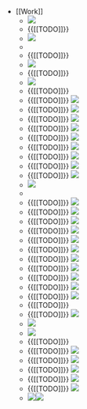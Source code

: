 - [[Work]]
    - ![](https://firebasestorage.googleapis.com/v0/b/firescript-577a2.appspot.com/o/imgs%2Fapp%2Fhaozhongwen%2FwRsDKWIsGa.png?alt=media&token=82bb2b01-04ea-4020-9f2d-76c0b8f191ca)
    - {{[[TODO]]}} 
    - ![](https://firebasestorage.googleapis.com/v0/b/firescript-577a2.appspot.com/o/imgs%2Fapp%2Fhaozhongwen%2F2jvyceU80v.png?alt=media&token=9ae1b82a-9c2a-4c50-befc-e4b188cfbc9d)
    - 
    - {{[[TODO]]}} 
    - ![](https://firebasestorage.googleapis.com/v0/b/firescript-577a2.appspot.com/o/imgs%2Fapp%2Fhaozhongwen%2FVn4zHYQshT.png?alt=media&token=7a3b1057-14e8-4cd0-a19b-fe62d7f12c61)
    - {{[[TODO]]}} 
    - ![](https://firebasestorage.googleapis.com/v0/b/firescript-577a2.appspot.com/o/imgs%2Fapp%2Fhaozhongwen%2FPSMcdGjtV4.png?alt=media&token=a025fa69-0d58-4c95-960f-cea962d7a8c3)
    - {{[[TODO]]}} 
    - {{[[TODO]]}} ![](https://firebasestorage.googleapis.com/v0/b/firescript-577a2.appspot.com/o/imgs%2Fapp%2Fhaozhongwen%2Fu0tU6dMcAp.png?alt=media&token=b55456fe-3ead-4e49-935d-ec7c985f7fc0)
    - {{[[TODO]]}} ![](https://firebasestorage.googleapis.com/v0/b/firescript-577a2.appspot.com/o/imgs%2Fapp%2Fhaozhongwen%2F6V1BSmpyjM.png?alt=media&token=b170f253-243e-4725-be89-f4b48755cdb7)
    - {{[[TODO]]}} ![](https://firebasestorage.googleapis.com/v0/b/firescript-577a2.appspot.com/o/imgs%2Fapp%2Fhaozhongwen%2FSwfV1reWjI.png?alt=media&token=51275bd1-e352-4db3-9ab6-3e9470b6ff8a)
    - {{[[TODO]]}} ![](https://firebasestorage.googleapis.com/v0/b/firescript-577a2.appspot.com/o/imgs%2Fapp%2Fhaozhongwen%2FH4NIBQeWzB.png?alt=media&token=095adef6-d646-4553-acf4-1199f4c5b401)
    - {{[[TODO]]}} ![](https://firebasestorage.googleapis.com/v0/b/firescript-577a2.appspot.com/o/imgs%2Fapp%2Fhaozhongwen%2FmN2evVt-1G.png?alt=media&token=7de5de02-3264-435a-8397-5ec7fc5bf135)
    - {{[[TODO]]}} ![](https://firebasestorage.googleapis.com/v0/b/firescript-577a2.appspot.com/o/imgs%2Fapp%2Fhaozhongwen%2FhIjmGNH61O.png?alt=media&token=bffd378e-4e10-46ea-a196-2501f00f753c)
    - {{[[TODO]]}} ![](https://firebasestorage.googleapis.com/v0/b/firescript-577a2.appspot.com/o/imgs%2Fapp%2Fhaozhongwen%2FaHXO_6LeD5.png?alt=media&token=e9b626ee-2969-4201-80fd-e1726ec853a1)
    - {{[[TODO]]}} ![](https://firebasestorage.googleapis.com/v0/b/firescript-577a2.appspot.com/o/imgs%2Fapp%2Fhaozhongwen%2FKNj7W-B-kx.png?alt=media&token=86745883-8c6c-409f-bd91-6084784c2caa)
    - {{[[TODO]]}} ![](https://firebasestorage.googleapis.com/v0/b/firescript-577a2.appspot.com/o/imgs%2Fapp%2Fhaozhongwen%2Fni0TMy0yrP.png?alt=media&token=e63a59e7-bebf-46e1-9857-cb723dda55f4)
    - ![](https://firebasestorage.googleapis.com/v0/b/firescript-577a2.appspot.com/o/imgs%2Fapp%2Fhaozhongwen%2F2JiiKFhB6e.png?alt=media&token=8b2c9246-10cb-405f-83c5-c613b102032d)
    - 
    - {{[[TODO]]}} ![](https://firebasestorage.googleapis.com/v0/b/firescript-577a2.appspot.com/o/imgs%2Fapp%2Fhaozhongwen%2F8P1iufwHbD.png?alt=media&token=b2f02c88-2c9d-4065-ac14-74719150c19c)
    - {{[[TODO]]}} ![](https://firebasestorage.googleapis.com/v0/b/firescript-577a2.appspot.com/o/imgs%2Fapp%2Fhaozhongwen%2FZBkdsQ-NNl.png?alt=media&token=7cd3cdda-f1c4-4193-bfa8-947a92627cbf)
    - {{[[TODO]]}} ![](https://firebasestorage.googleapis.com/v0/b/firescript-577a2.appspot.com/o/imgs%2Fapp%2Fhaozhongwen%2FIvVKtW3pVb.png?alt=media&token=e5131ce0-321a-47dc-bf74-d2f0223be000)
    - {{[[TODO]]}} ![](https://firebasestorage.googleapis.com/v0/b/firescript-577a2.appspot.com/o/imgs%2Fapp%2Fhaozhongwen%2FMty77u_Tvd.png?alt=media&token=692f7cca-f24b-4ee2-81d4-478e32289186)
    - {{[[TODO]]}} ![](https://firebasestorage.googleapis.com/v0/b/firescript-577a2.appspot.com/o/imgs%2Fapp%2Fhaozhongwen%2FYzfQx3saqD.png?alt=media&token=74a994dd-c786-4d63-a4c3-7f1deac74cf7)
    - {{[[TODO]]}} ![](https://firebasestorage.googleapis.com/v0/b/firescript-577a2.appspot.com/o/imgs%2Fapp%2Fhaozhongwen%2FhOKe8HuIB6.png?alt=media&token=f281f993-ce2c-423b-bdbb-2b0415af8679)
    - {{[[TODO]]}} ![](https://firebasestorage.googleapis.com/v0/b/firescript-577a2.appspot.com/o/imgs%2Fapp%2Fhaozhongwen%2FgZUV8xHrjG.png?alt=media&token=222ad5ad-e2e6-4e4a-8ecf-5734874717fb)
    - {{[[TODO]]}} ![](https://firebasestorage.googleapis.com/v0/b/firescript-577a2.appspot.com/o/imgs%2Fapp%2Fhaozhongwen%2FtRGOTLrWE2.png?alt=media&token=4732ebc8-5dfe-4ba4-ad93-78703799f4e3)
    - {{[[TODO]]}} ![](https://firebasestorage.googleapis.com/v0/b/firescript-577a2.appspot.com/o/imgs%2Fapp%2Fhaozhongwen%2FvUmox3GGpk.png?alt=media&token=24b258d5-9205-4fab-ae7f-aa2eed2945f4)
    - {{[[TODO]]}} ![](https://firebasestorage.googleapis.com/v0/b/firescript-577a2.appspot.com/o/imgs%2Fapp%2Fhaozhongwen%2FhTUWFDiQgs.png?alt=media&token=e3eaba3e-5272-4f56-904c-a36ff6652956)
    - {{[[TODO]]}} ![](https://firebasestorage.googleapis.com/v0/b/firescript-577a2.appspot.com/o/imgs%2Fapp%2Fhaozhongwen%2F_s-Eibj09Q.png?alt=media&token=b8bb773d-085b-4e74-a453-d5724d331fd3)
    - {{[[TODO]]}} 
    - {{[[TODO]]}} ![](https://firebasestorage.googleapis.com/v0/b/firescript-577a2.appspot.com/o/imgs%2Fapp%2Fhaozhongwen%2FRoH9SqXGt6.png?alt=media&token=56187ea7-f4b5-4564-990b-81c91c8098c2)
    - ![](https://firebasestorage.googleapis.com/v0/b/firescript-577a2.appspot.com/o/imgs%2Fapp%2Fhaozhongwen%2FMBQS_fikLB.png?alt=media&token=d40830e5-c72e-488e-8da9-e340fe225305)
    - ![](https://firebasestorage.googleapis.com/v0/b/firescript-577a2.appspot.com/o/imgs%2Fapp%2Fhaozhongwen%2Fp8_5eG6W2k.png?alt=media&token=c497b42c-2807-415d-bbb4-aae5a458179b)
    - {{[[TODO]]}} 
    - {{[[TODO]]}} ![](https://firebasestorage.googleapis.com/v0/b/firescript-577a2.appspot.com/o/imgs%2Fapp%2Fhaozhongwen%2FfkI5_YdWGX.png?alt=media&token=a44c272e-0e23-4088-ae42-febcae0026a6)
    - {{[[TODO]]}} ![](https://firebasestorage.googleapis.com/v0/b/firescript-577a2.appspot.com/o/imgs%2Fapp%2Fhaozhongwen%2FhuUg_nFV9_.png?alt=media&token=028b9ab1-6354-446a-bc9c-4a187c4f2d8f)
    - {{[[TODO]]}} ![](https://firebasestorage.googleapis.com/v0/b/firescript-577a2.appspot.com/o/imgs%2Fapp%2Fhaozhongwen%2F8M5ZkpmmB4.png?alt=media&token=693eef8e-d949-4a23-8cd4-c8a2fecc34c0)
    - {{[[TODO]]}} ![](https://firebasestorage.googleapis.com/v0/b/firescript-577a2.appspot.com/o/imgs%2Fapp%2Fhaozhongwen%2F6u7IrquCUP.png?alt=media&token=01a01f5e-62a3-452a-a624-7aa5d2185122)
    - {{[[TODO]]}} ![](https://firebasestorage.googleapis.com/v0/b/firescript-577a2.appspot.com/o/imgs%2Fapp%2Fhaozhongwen%2FtNvSzLq-Hf.png?alt=media&token=440a6854-5416-4502-b7ba-997531903045)
    - ![](https://firebasestorage.googleapis.com/v0/b/firescript-577a2.appspot.com/o/imgs%2Fapp%2Fhaozhongwen%2Fc30qB2aS0e.png?alt=media&token=e9d2c742-fea5-4191-97b5-936f59977658)![](https://firebasestorage.googleapis.com/v0/b/firescript-577a2.appspot.com/o/imgs%2Fapp%2Fhaozhongwen%2F1Q4VRXmNyW.png?alt=media&token=90f237fc-a7f7-44c4-a477-73c197fd36eb)
